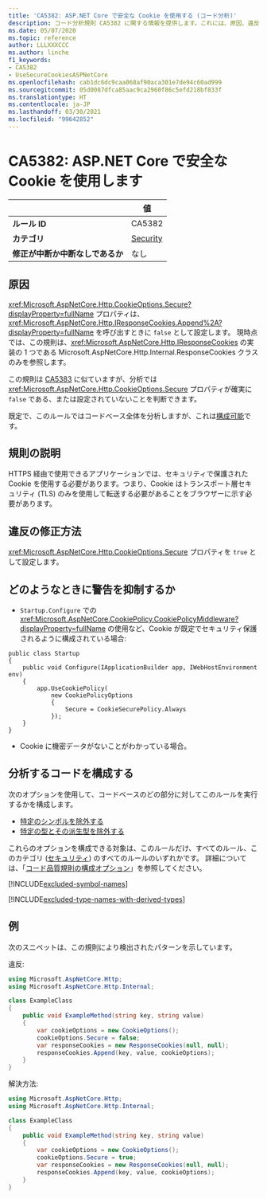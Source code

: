 ```yaml
---
title: 'CA5382: ASP.NET Core で安全な Cookie を使用する (コード分析)'
description: コード分析規則 CA5382 に関する情報を提供します。これには、原因、違反の修正方法、およびそれを抑制するタイミングなどが含まれます。
ms.date: 05/07/2020
ms.topic: reference
author: LLLXXXCCC
ms.author: linche
f1_keywords:
- CA5382
- UseSecureCookiesASPNetCore
ms.openlocfilehash: cab1dc6dc9caa068af90aca301e7de94c60ad999
ms.sourcegitcommit: 05d0087dfca85aac9ca2960f86c5efd218bf833f
ms.translationtype: HT
ms.contentlocale: ja-JP
ms.lasthandoff: 03/30/2021
ms.locfileid: "99642852"
---
```

# <a name="ca5382-use-secure-cookies-in-aspnet-core"></a>CA5382: ASP.NET Core で安全な Cookie を使用します

| | 値 |
|-|-|
| **ルール ID** |CA5382|
| **カテゴリ** |[Security](security-warnings.md)|
| **修正が中断か中断なしであるか** |なし|

## <a name="cause"></a>原因

<xref:Microsoft.AspNetCore.Http.CookieOptions.Secure?displayProperty=fullName> プロパティは、<xref:Microsoft.AspNetCore.Http.IResponseCookies.Append%2A?displayProperty=fullName> を呼び出すときに `false` として設定します。 現時点では、この規則は、<xref:Microsoft.AspNetCore.Http.IResponseCookies> の実装の 1 つである Microsoft.AspNetCore.Http.Internal.ResponseCookies クラスのみを参照します。

この規則は [CA5383](ca5383.md) に似ていますが、分析では <xref:Microsoft.AspNetCore.Http.CookieOptions.Secure> プロパティが確実に `false` である、または設定されていないことを判断できます。

既定で、このルールではコードベース全体を分析しますが、これは[構成可能](#configure-code-to-analyze)です。

## <a name="rule-description"></a>規則の説明

HTTPS 経由で使用できるアプリケーションでは、セキュリティで保護された Cookie を使用する必要があります。つまり、Cookie はトランスポート層セキュリティ (TLS) のみを使用して転送する必要があることをブラウザーに示す必要があります。

## <a name="how-to-fix-violations"></a>違反の修正方法

<xref:Microsoft.AspNetCore.Http.CookieOptions.Secure> プロパティを `true` として設定します。

## <a name="when-to-suppress-warnings"></a>どのようなときに警告を抑制するか

- `Startup.Configure` での <xref:Microsoft.AspNetCore.CookiePolicy.CookiePolicyMiddleware?displayProperty=fullName> の使用など、Cookie が既定でセキュリティ保護されるように構成されている場合:

```
public class Startup
{
    public void Configure(IApplicationBuilder app, IWebHostEnvironment env)
    {
        app.UseCookiePolicy(
            new CookiePolicyOptions
            {
                Secure = CookieSecurePolicy.Always
            });
    }
}
```

- Cookie に機密データがないことがわかっている場合。

## <a name="configure-code-to-analyze"></a>分析するコードを構成する

次のオプションを使用して、コードベースのどの部分に対してこのルールを実行するかを構成します。

- [特定のシンボルを除外する](#exclude-specific-symbols)
- [特定の型とその派生型を除外する](#exclude-specific-types-and-their-derived-types)

これらのオプションを構成できる対象は、このルールだけ、すべてのルール、このカテゴリ ([セキュリティ](security-warnings.md)) のすべてのルールのいずれかです。 詳細については、「[コード品質規則の構成オプション](../code-quality-rule-options.md)」を参照してください。

[!INCLUDE[excluded-symbol-names](~/includes/code-analysis/excluded-symbol-names.md)]

[!INCLUDE[excluded-type-names-with-derived-types](~/includes/code-analysis/excluded-type-names-with-derived-types.md)]

## <a name="example"></a>例

次のスニペットは、この規則により検出されたパターンを示しています。

違反:

```csharp
using Microsoft.AspNetCore.Http;
using Microsoft.AspNetCore.Http.Internal;

class ExampleClass
{
    public void ExampleMethod(string key, string value)
    {
        var cookieOptions = new CookieOptions();
        cookieOptions.Secure = false;
        var responseCookies = new ResponseCookies(null, null);
        responseCookies.Append(key, value, cookieOptions);
    }
}
```

解決方法:

```csharp
using Microsoft.AspNetCore.Http;
using Microsoft.AspNetCore.Http.Internal;

class ExampleClass
{
    public void ExampleMethod(string key, string value)
    {
        var cookieOptions = new CookieOptions();
        cookieOptions.Secure = true;
        var responseCookies = new ResponseCookies(null, null);
        responseCookies.Append(key, value, cookieOptions);
    }
}
```
